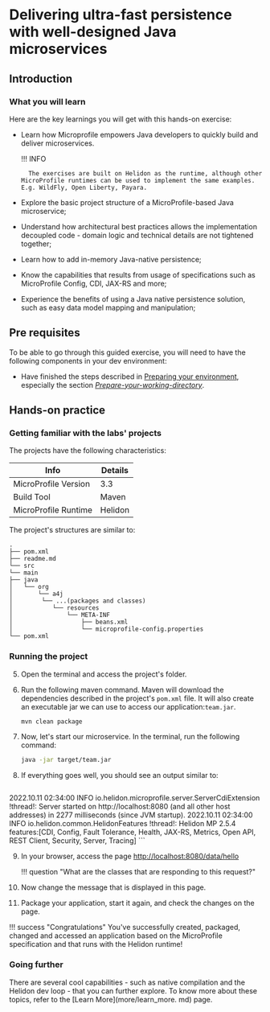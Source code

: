 # Delivering ultra-fast persistence with well-designed Java microservices

## Introduction

### What you will learn

Here are the key learnings you will get with this hands-on exercise:

* Learn how Microprofile empowers Java developers to quickly build and deliver microservices. 

    !!! INFO
    
        The exercises are built on Helidon as the runtime, although other MicroProfile runtimes can be used to implement the same examples. E.g. WildFly, Open Liberty, Payara.

* Explore the basic project structure of a MicroProfile-based Java microservice;
* Understand how architectural best practices allows the implementation decoupled code - domain logic and technical details are not tightened together;
* Learn how to add in-memory Java-native persistence;
* Know the capabilities that results from usage of specifications such as MicroProfile Config, CDI, JAX-RS and more;
* Experience the benefits of using a Java native persistence solution, such as easy data model mapping and manipulation;

## Pre requisites

To be able to go through this guided exercise, you will need to have the following components in your dev environment:

* Have finished the steps described in [Preparing your environment](00_environment.md), especially the section _[Prepare-your-working-directory](00_environment.md#prepare-your-working-directory)_.

## Hands-on practice

### Getting familiar with the labs' projects 

The projects have the following characteristics:

  | Info      | Details                          |
  | ----------| -----------------------------------|
  | MicroProfile Version    | 3.3 |
  | Build Tool | Maven | 
  | MicroProfile Runtime | Helidon |
   
The project's structures are similar to:
   ```shell
   .
   ├── pom.xml
   ├── readme.md
   └── src
   └── main
   ├── java
   │   └── org
   │       └── a4j
   │        └── ...(packages and classes)
   │           └── resources
   │               └── META-INF
   │                   ├── beans.xml
   │                   └── microprofile-config.properties
   └── pom.xml
   ```

### Running the project

5. Open the terminal and access the project's folder. 

6. Run the following maven command. Maven will download the dependencies described in the project's `pom.xml` file. It will also create an executable jar we can use to access our application:`team.jar`.
   ```shell
   mvn clean package
   ```

7. Now, let's start our microservice. In the terminal, run the following command:
   ```bash
   java -jar target/team.jar
   ```

8. If everything goes well, you should see an output similar to:
   ```bash
2022.10.11 02:34:00 INFO io.helidon.microprofile.server.ServerCdiExtension !thread!: Server started on http://localhost:8080 (and all other host addresses) in 2277 milliseconds (since JVM startup).
2022.10.11 02:34:00 INFO io.helidon.common.HelidonFeatures !thread!: Helidon MP 2.5.4 features:[CDI, Config, Fault Tolerance, Health, JAX-RS, Metrics, Open API, REST Client, Security, Server, Tracing] 
    ```

9. In your browser, access the page [http://localhost:8080/data/hello](http://localhost:8080/data/hello)

    !!! question "What are the classes that are responding to this request?" 

10. Now change the message that is displayed in this page. 
11. Package your application, start it again, and check the changes on the page. 

!!! success "Congratulations"
    You've successfully created, packaged, changed and accessed an application based on the MicroProfile specification and that runs with the Helidon runtime!

### Going further

There are several cool capabilities - such as native compilation and the Helidon dev loop - that you can further explore. To know more about these topics, refer to the [Learn More](more/learn_more.
md) page.

## 
